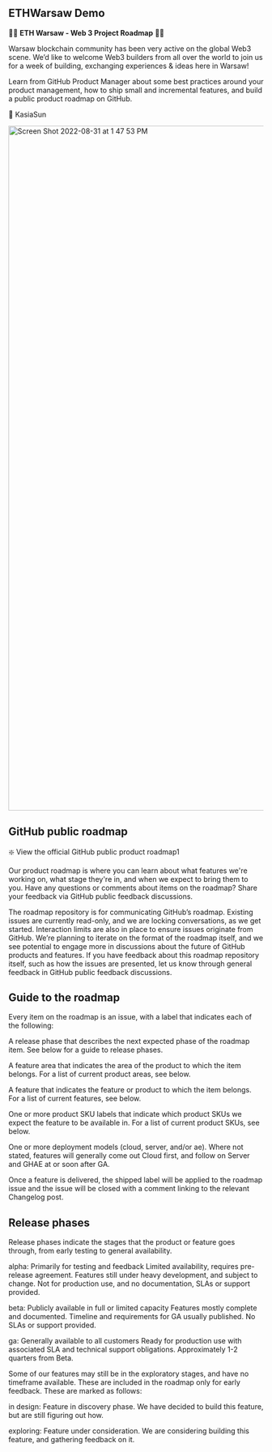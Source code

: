 ## ETHWarsaw Demo 
:mermaid: **ETH Warsaw  - Web 3 Project Roadmap** 	:mermaid:

Warsaw blockchain community has been very active on the global Web3 scene.
We’d like to welcome Web3 builders from all over the world to join us for a week of building, exchanging experiences & ideas here in Warsaw!



Learn from GitHub Product Manager about some best practices around your product management, how to ship small and incremental features, and build a public product roadmap on GitHub.

:smiling_face_with_three_hearts: 
KasiaSun 


<img width="1353" alt="Screen Shot 2022-08-31 at 1 47 53 PM" src="https://user-images.githubusercontent.com/47511016/187675155-68e561a5-be89-4732-8a7a-065deba66ebe.png">




## GitHub public roadmap
❇️ View the official GitHub public product roadmap1

Our product roadmap is where you can learn about what features we're working on, what stage they're in, and when we expect to bring them to you. Have any questions or comments about items on the roadmap? Share your feedback via GitHub public feedback discussions.

The roadmap repository is for communicating GitHub’s roadmap. Existing issues are currently read-only, and we are locking conversations, as we get started. Interaction limits are also in place to ensure issues originate from GitHub. We’re planning to iterate on the format of the roadmap itself, and we see potential to engage more in discussions about the future of GitHub products and features. If you have feedback about this roadmap repository itself, such as how the issues are presented, let us know through general feedback in GitHub public feedback discussions.

## Guide to the roadmap
Every item on the roadmap is an issue, with a label that indicates each of the following:

A release phase that describes the next expected phase of the roadmap item. See below for a guide to release phases.

A feature area that indicates the area of the product to which the item belongs. For a list of current product areas, see below.

A feature that indicates the feature or product to which the item belongs. For a list of current features, see below.

One or more product SKU labels that indicate which product SKUs we expect the feature to be available in. For a list of current product SKUs, see below.

One or more deployment models (cloud, server, and/or ae). Where not stated, features will generally come out Cloud first, and follow on Server and GHAE at or soon after GA.

Once a feature is delivered, the shipped label will be applied to the roadmap issue and the issue will be closed with a comment linking to the relevant Changelog post.

## Release phases
Release phases indicate the stages that the product or feature goes through, from early testing to general availability.

alpha: Primarily for testing and feedback
Limited availability, requires pre-release agreement. Features still under heavy development, and subject to change. Not for production use, and no documentation, SLAs or support provided.

beta: Publicly available in full or limited capacity
Features mostly complete and documented. Timeline and requirements for GA usually published. No SLAs or support provided.

ga: Generally available to all customers
Ready for production use with associated SLA and technical support obligations. Approximately 1-2 quarters from Beta.

Some of our features may still be in the exploratory stages, and have no timeframe available. These are included in the roadmap only for early feedback. These are marked as follows:

in design:
Feature in discovery phase. We have decided to build this feature, but are still figuring out how.

exploring:
Feature under consideration. We are considering building this feature, and gathering feedback on it.
